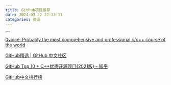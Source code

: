 ```yaml
---
title: Github项目推荐
date: 2024-03-22 22:33:11
categories: 资源
---
```


<img src="https://raw.githubusercontent.com/tanwlanyue/image/master/github.jpg" alt="github" style="zoom: 25%;" />

[0voice: Probably the most comprehensive and professional c/c++ course of the world](https://github.com/0voice)

[GitHub精选 | GitHub 中文社区](https://www.github-zh.com/awesome)

[GitHub Top 10 + C++优质开源项目(2021版) - 知乎](https://zhuanlan.zhihu.com/p/421881435)

[GitHub中文排行榜](https://github.com/GrowingGit/GitHub-Chinese-Top-Charts)

<!-- more -->

